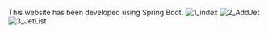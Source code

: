 This website has been developed using Spring Boot.
![1_index](https://github.com/user-attachments/assets/268aaa8e-d3f9-4b20-993e-b5ee6349ea10)
![2_AddJet](https://github.com/user-attachments/assets/ebe121bc-25b2-470f-a276-0cb0e4f340b9)
![3_JetList](https://github.com/user-attachments/assets/b754ce32-2df6-4b2f-bb00-b52e65f96055)
